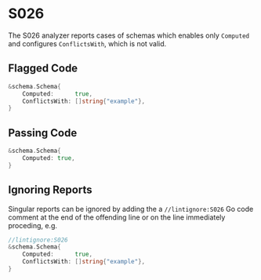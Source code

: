 # S026

The S026 analyzer reports cases of schemas which enables only `Computed`
and configures `ConflictsWith`, which is not valid.

## Flagged Code

```go
&schema.Schema{
    Computed:      true,
    ConflictsWith: []string{"example"},
}
```

## Passing Code

```go
&schema.Schema{
    Computed: true,
}
```

## Ignoring Reports

Singular reports can be ignored by adding the a `//lintignore:S026` Go code comment at the end of the offending line or on the line immediately proceding, e.g.

```go
//lintignore:S026
&schema.Schema{
    Computed:      true,
    ConflictsWith: []string{"example"},
}
```
